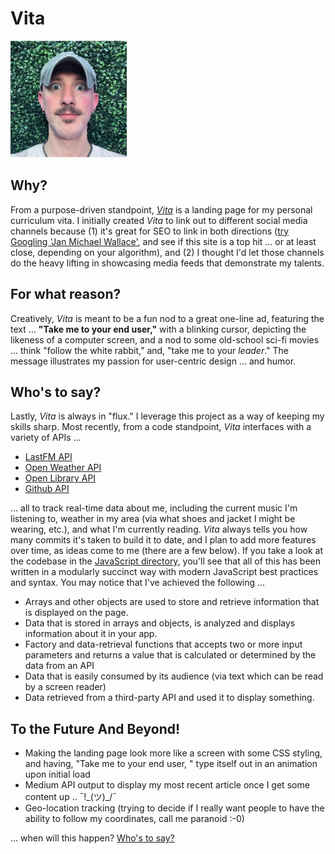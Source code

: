 # Vita

![Image of Jan Michael](https://github.com/jmwii1981/vita/blob/main/images/jan-michael-186x186-current.png?raw=true)

## Why?

From a purpose-driven standpoint, [_Vita_](https://janmichael.io) is a landing page for my personal curriculum vita. I initially created _Vita_ to link out to different social media channels because (1) it's great for SEO to link in both directions ([try Googling 'Jan Michael Wallace'](https://www.google.com/search?q=jan+michael+wallace&rlz=1C5CHFA_enUS817US817&oq=jan+michael+wallace&aqs=chrome.0.69i59j0i22i30j69i60j69i61l2j69i65l3.5263j1j7&sourceid=chrome&ie=UTF-8), and see if this site is a top hit ... or at least close, depending on your algorithm), and (2) I thought I'd let those channels do the heavy lifting in showcasing media feeds that demonstrate my talents.

## For what reason?

Creatively, _Vita_ is meant to be a fun nod to a great one-line ad, featuring the text ... **"Take me to your end user,"** with a blinking cursor, depicting the likeness of a computer screen, and a nod to some old-school sci-fi movies ... think "follow the white rabbit," and, "take me to your _leader_." The message illustrates my passion for user-centric design ... and humor.

## Who's to say?

Lastly, _Vita_ is always in "flux." I leverage this project as a way of keeping my skills sharp. Most recently, from a code standpoint, _Vita_ interfaces with a variety of APIs ...

 - [LastFM API](https://www.last.fm/api)
 - [Open Weather API](https://openweathermap.org/api)
 - [Open Library API](https://openlibrary.org/developers/api)
 - [Github API](https://docs.github.com/en/rest)

... all to track real-time data about me, including the current music I'm listening to, weather in my area (via what shoes and jacket I might be wearing, etc.), and what I'm currently reading. _Vita_ always tells you how many commits it's taken to build it to date, and I plan to add more features over time, as ideas come to me (there are a few below). If you take a look at the codebase in the [JavaScript directory](https://github.com/jmwii1981/vita/tree/main/javascript), you'll see that all of this has been written in a modularly succinct way with modern JavaScript best practices and syntax. You may notice that I've achieved the following ...

 - Arrays and other objects are used to store and retrieve information that is displayed on the page.
 - Data that is stored in arrays and objects, is analyzed and displays information about it in your app.
 - Factory and data-retrieval functions that accepts two or more input parameters and returns a value that is calculated or determined by the data from an API
 - Data that is easily consumed by its audience (via text which can be read by a screen reader)
 - Data retrieved from a third-party API and used it to display something.


## To the Future And Beyond!
 - Making the landing page look more like a screen with some CSS styling, and having, "Take me to your end user, " type itself out in an animation upon initial load
 - Medium API output to display my most recent article once I get some content up .. ¯!\_(ツ)_/¯
 - Geo-location tracking (trying to decide if I really want people to have the ability to follow my coordinates, call me paranoid :-0)

 ... when will this happen? [Who's to say?](https://youtu.be/m-ugwoEOMvg?t=807)
